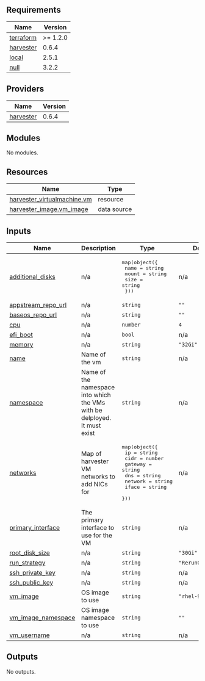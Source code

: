 <!-- BEGIN_TF_DOCS -->
## Requirements

| Name | Version |
|------|---------|
| <a name="requirement_terraform"></a> [terraform](#requirement\_terraform) | >= 1.2.0 |
| <a name="requirement_harvester"></a> [harvester](#requirement\_harvester) | 0.6.4 |
| <a name="requirement_local"></a> [local](#requirement\_local) | 2.5.1 |
| <a name="requirement_null"></a> [null](#requirement\_null) | 3.2.2 |

## Providers

| Name | Version |
|------|---------|
| <a name="provider_harvester"></a> [harvester](#provider\_harvester) | 0.6.4 |

## Modules

No modules.

## Resources

| Name | Type |
|------|------|
| [harvester_virtualmachine.vm](https://registry.terraform.io/providers/harvester/harvester/0.6.4/docs/resources/virtualmachine) | resource |
| [harvester_image.vm_image](https://registry.terraform.io/providers/harvester/harvester/0.6.4/docs/data-sources/image) | data source |

## Inputs

| Name | Description | Type | Default | Required |
|------|-------------|------|---------|:--------:|
| <a name="input_additional_disks"></a> [additional\_disks](#input\_additional\_disks) | n/a | <pre>map(object({<br/>    name  = string<br/>    mount = string<br/>    size  = string<br/>  }))</pre> | n/a | yes |
| <a name="input_appstream_repo_url"></a> [appstream\_repo\_url](#input\_appstream\_repo\_url) | n/a | `string` | `""` | no |
| <a name="input_baseos_repo_url"></a> [baseos\_repo\_url](#input\_baseos\_repo\_url) | n/a | `string` | `""` | no |
| <a name="input_cpu"></a> [cpu](#input\_cpu) | n/a | `number` | `4` | no |
| <a name="input_efi_boot"></a> [efi\_boot](#input\_efi\_boot) | n/a | `bool` | n/a | yes |
| <a name="input_memory"></a> [memory](#input\_memory) | n/a | `string` | `"32Gi"` | no |
| <a name="input_name"></a> [name](#input\_name) | Name of the vm | `string` | n/a | yes |
| <a name="input_namespace"></a> [namespace](#input\_namespace) | Name of the namespace into which the VMs with be delployed. It must exist | `string` | n/a | yes |
| <a name="input_networks"></a> [networks](#input\_networks) | Map of harvester VM networks to add NICs for | <pre>map(object({<br/>    ip      = string<br/>    cidr    = number<br/>    gateway = string<br/>    dns     = string<br/>    network = string<br/>    iface   = string<br/>  }))</pre> | n/a | yes |
| <a name="input_primary_interface"></a> [primary\_interface](#input\_primary\_interface) | The primary interface to use for the VM | `string` | n/a | yes |
| <a name="input_root_disk_size"></a> [root\_disk\_size](#input\_root\_disk\_size) | n/a | `string` | `"30Gi"` | no |
| <a name="input_run_strategy"></a> [run\_strategy](#input\_run\_strategy) | n/a | `string` | `"RerunOnFailure"` | no |
| <a name="input_ssh_private_key"></a> [ssh\_private\_key](#input\_ssh\_private\_key) | n/a | `string` | n/a | yes |
| <a name="input_ssh_public_key"></a> [ssh\_public\_key](#input\_ssh\_public\_key) | n/a | `string` | n/a | yes |
| <a name="input_vm_image"></a> [vm\_image](#input\_vm\_image) | OS image to use | `string` | `"rhel-9.3"` | no |
| <a name="input_vm_image_namespace"></a> [vm\_image\_namespace](#input\_vm\_image\_namespace) | OS image namespace to use | `string` | `""` | no |
| <a name="input_vm_username"></a> [vm\_username](#input\_vm\_username) | n/a | `string` | n/a | yes |

## Outputs

No outputs.
<!-- END_TF_DOCS -->
